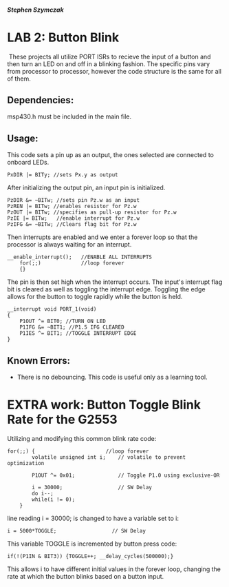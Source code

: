 ##### Stephen Szymczak
# LAB 2: Button Blink
 These projects all utilize PORT ISRs to recieve the input of a button and then turn an LED on and off in a blinking fashion. The specific pins vary from processor to processor, however the code structure is the same for all of them.

## Dependencies:
msp430.h must be included in the main file.

## Usage:
This code sets a pin up as an output, the ones selected are connected to onboard LEDs.
```
PxDIR |= BITy; //sets Px.y as output 
```
After initializing the output pin, an input pin is initialized.
```
PzDIR &= ~BITw; //sets pin Pz.w as an input
PzREN |= BITw; //enables resistor for Pz.w
PzOUT |= BITw; //specifies as pull-up resistor for Pz.w
PzIE |= BITw;   //enable interrupt for Pz.w
PzIFG &= ~BITw; //Clears flag bit for Pz.w
```
Then interrupts are enabled and we enter a forever loop so that the processor is always waiting for an interrupt.
```
__enable_interrupt();   //ENABLE ALL INTERRUPTS
    for(;;)             //loop forever
    {}
```
The pin is then set high when the interrupt occurs. The input's interrupt flag bit is cleared as well as toggling the interrupt edge. Toggling the edge allows for the button to toggle rapidly while the button is held.
```
__interrupt void PORT_1(void)
{
    P1OUT ^= BIT0; //TURN ON LED
    P1IFG &= ~BIT1; //P1.5 IFG CLEARED
    P1IES ^= BIT1; //TOGGLE INTERRUPT EDGE
}
```
## Known Errors:
* There is no debouncing. This code is useful only as a learning tool.

# EXTRA work: Button Toggle Blink Rate for the G2553
Utilizing and modifying this common blink rate code:
```
for(;;) {                       //loop forever
		volatile unsigned int i;	// volatile to prevent optimization

		P1OUT ^= 0x01;				// Toggle P1.0 using exclusive-OR

		i = 30000;					// SW Delay
		do i--;
		while(i != 0);
	}
```
line reading i = 30000; is changed to have a variable set to i:
```
i = 5000*TOGGLE;                  // SW Delay
```
This variable TOGGLE is incremented by button press code:
```
if(!(P1IN & BIT3)) {TOGGLE++; __delay_cycles(500000);}
```
This allows i to have different initial values in the forever loop, changing the rate at which the button blinks based on a button input.


